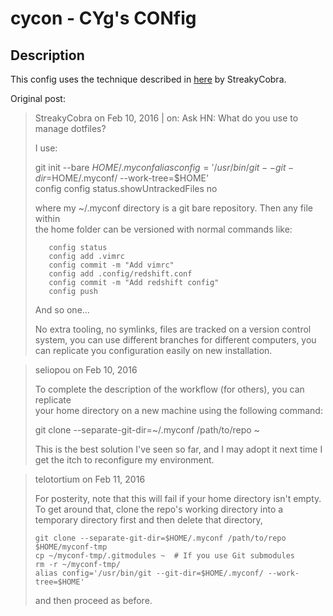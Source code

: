 # cycon - CYg's CONfig

## Description
This config uses the technique described in [here](https://news.ycombinator.com/item?id=11071754) by StreakyCobra.

Original post:
>StreakyCobra on Feb 10, 2016 | on: Ask HN: What do you use to manage dotfiles?
>                                                                              
>I use:                                                                        
>                                                                              
>    git init --bare $HOME/.myconf                                             
>    alias config='/usr/bin/git --git-dir=$HOME/.myconf/ --work-tree=$HOME'    
>    config config status.showUntrackedFiles no                                
>                                                                              
>where my ~/.myconf directory is a git bare repository. Then any file within   
>the home folder can be versioned with normal commands like:                   
>```shell                                                                              
>    config status                                                             
>    config add .vimrc                                                         
>    config commit -m "Add vimrc"                                              
>    config add .config/redshift.conf                                          
>    config commit -m "Add redshift config"                                    
>    config push                                                               
>```                                                                              
>And so one…                                                                   
>                                                                              
>No extra tooling, no symlinks, files are tracked on a version control system, 
>you can use different branches for different computers, you can replicate you 
>configuration easily on new installation.

>seliopou on Feb 10, 2016                                                      
>                                                                              
>To complete the description of the workflow (for others), you can replicate   
>your home directory on a new machine using the following command:             
>                                                                              
>   git clone --separate-git-dir=~/.myconf /path/to/repo ~                     
>                                                                              
>This is the best solution I've seen so far, and I may adopt it next time I get
>the itch to reconfigure my environment.                                       

>telotortium on Feb 11, 2016
> 
> For posterity, note that this will fail if your home directory isn't empty. To
> get around that, clone the repo's working directory into a temporary directory
> first and then delete that directory,
> 
>     git clone --separate-git-dir=$HOME/.myconf /path/to/repo $HOME/myconf-tmp
>     cp ~/myconf-tmp/.gitmodules ~  # If you use Git submodules
>     rm -r ~/myconf-tmp/
>     alias config='/usr/bin/git --git-dir=$HOME/.myconf/ --work-tree=$HOME'
> 
> and then proceed as before.
